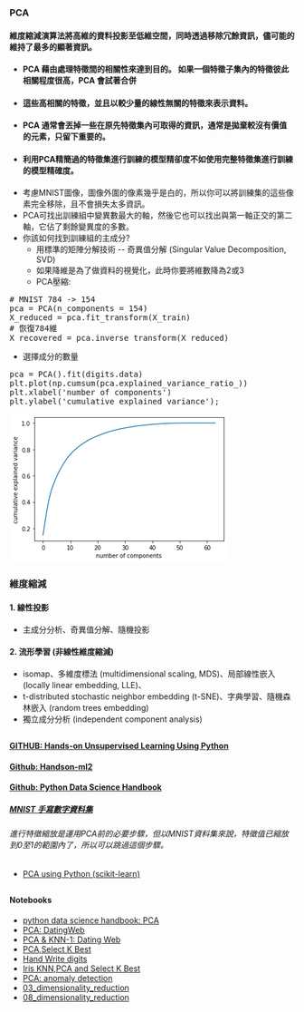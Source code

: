 ### PCA
#### 維度縮減演算法將高維的資料投影至低維空間，同時透過移除冗餘資訊，儘可能的維持了最多的顯著資訊。
* #### PCA 藉由處理特徵間的相關性來達到目的。 如果一個特徵子集內的特徵彼此相關程度很高，PCA 會試著合併
* #### 這些高相關的特徵，並且以較少量的線性無關的特徵來表示資料。
* #### PCA 通常會丟掉一些在原先特徵集內可取得的資訊，通常是拋棄較沒有價值的元素，只留下重要的。
* #### 利用PCA精簡過的特徵集進行訓練的模型精卻度不如使用完整特徵集進行訓練的模型精確度。
* 考慮MNIST圖像，圖像外圍的像素幾乎是白的，所以你可以將訓練集的這些像素完全移除，且不會損失太多資訊。
* PCA可找出訓練組中變異數最大的軸，然後它也可以找出與第一軸正交的第二軸，它佔了剩餘變異度的多數。
* 你該如何找到訓練組的主成分?
    * 用標準的矩陣分解技術 -- 奇異值分解 (Singular Value Decomposition, SVD)
    * 如果降維是為了做資料的視覺化，此時你要將維數降為2或3
    * PCA壓縮:
<pre>
# MNIST 784 -> 154
pca = PCA(n_components = 154)
X_reduced = pca.fit_transform(X_train)
# 恢復784維
X_recovered = pca.inverse_transform(X_reduced)
</pre>
* 選擇成分的數量
<pre>
pca = PCA().fit(digits.data)
plt.plot(np.cumsum(pca.explained_variance_ratio_))
plt.xlabel('number of components')
plt.ylabel('cumulative explained variance');
</pre>
![曲線](https://github.com/jumbokh/nknu-class/blob/main/ML/PCA/pca.png)
### 維度縮減
#### 1. 線性投影
* 主成分分析、奇異值分解、隨機投影
#### 2. 流形學習 (非線性維度縮減)
* isomap、多維度標法 (multidimensional scaling, MDS)、局部線性嵌入 (locally linear embedding, LLE)、
* t-distributed stochastic neighbor embedding (t-SNE)、字典學習、隨機森林嵌入 (random trees embedding)
* 獨立成分分析 (independent component analysis)
##
#### [GITHUB: Hands-on Unsupervised Learning Using Python](https://github.com/aapatel09/handson-unsupervised-learning)
#### [Github: Handson-ml2](https://github.com/ageron/handson-ml2)
#### [Github: Python Data Science Handbook](https://github.com/jakevdp/PythonDataScienceHandbook)
##### [MNIST 手寫數字資料集](http://yann.lecun.com/exdb/mnist)
###### 進行特徵縮放是運用PCA前的必要步驟，但以MNIST資料集來說，特徵值已縮放到0至1的範圍內了，所以可以跳過這個步驟。
* [PCA using Python (scikit-learn)](https://towardsdatascience.com/pca-using-python-scikit-learn-e653f8989e60)
##
#### Notebooks
* [python data science handbook: PCA](https://github.com/jumbokh/nknu-class/blob/main/ML/PCA/PCA_1.ipynb)
* [PCA: DatingWeb](https://github.com/jumbokh/nknu-class/blob/main/ML/PCA/PCA_DatedWeb.ipynb)
* [PCA & KNN-1: Dating Web](https://github.com/jumbokh/nknu-class/blob/main/ML/PCA/classified_DatingWeb_1.ipynb)
* [PCA,Select K Best](https://github.com/jumbokh/nknu-class/blob/main/ML/PCA/classified_DatingWeb_2.ipynb)
* [Hand Write digits](https://github.com/jumbokh/nknu-class/blob/main/ML/PCA/05_09_Principal_Component_Analysis.ipynb)
* [Iris KNN,PCA and Select K Best](https://github.com/jumbokh/nknu-class/blob/main/ML/PCA/4_2_KNN%2C_PCA_and_SelectKBest.ipynb)
* [PCA: anomaly detection](https://github.com/jumbokh/nknu-class/blob/main/ML/PCA/04_anomaly_detection.ipynb)
* [03_dimensionality_reduction](https://github.com/jumbokh/nknu-class/blob/main/ML/PCA/03_dimensionality_reduction.ipynb)
* [08_dimensionality_reduction](https://github.com/jumbokh/nknu-class/blob/main/ML/PCA/08_dimensionality_reduction.ipynb)
